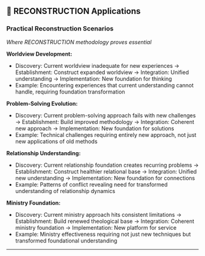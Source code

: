 ## 🎯 RECONSTRUCTION Applications

### Practical Reconstruction Scenarios
*Where RECONSTRUCTION methodology proves essential*

**Worldview Development:**
- Discovery: Current worldview inadequate for new experiences → Establishment: Construct expanded worldview → Integration: Unified understanding → Implementation: New foundation for thinking
- Example: Encountering experiences that current understanding cannot handle, requiring foundation transformation

**Problem-Solving Evolution:**
- Discovery: Current problem-solving approach fails with new challenges → Establishment: Build improved methodology → Integration: Coherent new approach → Implementation: New foundation for solutions
- Example: Technical challenges requiring entirely new approach, not just new applications of old methods

**Relationship Understanding:**
- Discovery: Current relationship foundation creates recurring problems → Establishment: Construct healthier relational base → Integration: Unified new understanding → Implementation: New foundation for connections
- Example: Patterns of conflict revealing need for transformed understanding of relationship dynamics

**Ministry Foundation:**
- Discovery: Current ministry approach hits consistent limitations → Establishment: Build renewed theological base → Integration: Coherent ministry foundation → Implementation: New platform for service
- Example: Ministry effectiveness requiring not just new techniques but transformed foundational understanding

---

